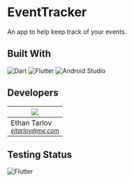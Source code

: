 # EventTracker

An app to help keep track of your events.
## Built With
![Dart](https://img.shields.io/badge/dart-%230175C2.svg?style=for-the-badge&logo=dart&logoColor=white)
![Flutter](https://img.shields.io/badge/Flutter-%2302569B.svg?style=for-the-badge&logo=Flutter&logoColor=white)
![Android Studio](https://img.shields.io/badge/Android%20Studio-3DDC84.svg?style=for-the-badge&logo=android-studio&logoColor=white)

## Developers

| <a href="https://github.com/Ethan7144"><img src="https://github.com/Ethan7144.png"/></a>                                                     |
|-------------------------------------------------------------------------------------------------|
| Ethan Tarlov <br><small>*ejtarlov@me.com*</small>|
## Testing Status
![Flutter](https://github.com/Ethan7144/EventTracker/actions/workflows/flutter.yml/badge.svg)
